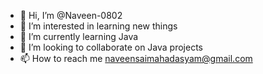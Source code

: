 - 👋 Hi, I’m @Naveen-0802
- 👀 I’m interested in learning new things
- 🌱 I’m currently learning Java
- 💞️ I’m looking to collaborate on Java projects
- 📫 How to reach me naveensaimahadasyam@gmail.com

<!---
Naveen-0802/Naveen-0802 is a ✨ special ✨ repository because its `README.md` (this file) appears on your GitHub profile.
You can click the Preview link to take a look at your changes.
--->
